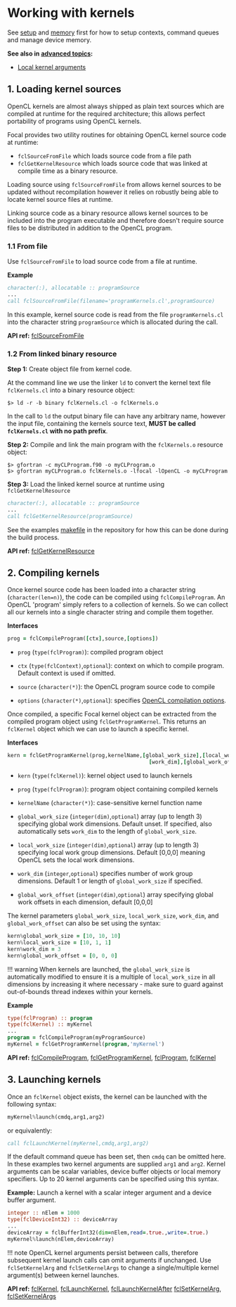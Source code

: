 # Working with kernels

See [setup](../setup) and [memory](../memory) first for how to setup contexts, command queues and manage device memory.

__See also in [advanced topics](../advanced):__

* [Local kernel arguments](../advanced#3-local-kernel-arguments)

## 1. Loading kernel sources

OpenCL kernels are almost always shipped as plain text sources which are compiled at runtime for the required architecture;
this allows perfect portability of programs using OpenCL kernels.

Focal provides two utility routines for obtaining OpenCL kernel source code at runtime:

- `fclSourceFromFile` which loads source code from a file path
- `fclGetKernelResource` which loads source code that was linked at compile time as a binary resource.

Loading source using `fclSourceFromFile` from allows kernel sources to be updated without recompilation however it relies on robustly being able to locate kernel source files at runtime.

Linking source code as a binary resource allows kernel sources to be included into the program executable and therefore doesn't require source files to be distributed in addition to the OpenCL program.

### 1.1 From file

Use `fclSourceFromFile` to load source code from a file at runtime.

__Example__

```fortran
character(:), allocatable :: programSource
...
call fclSourceFromFile(filename='programKernels.cl',programSource)
```

In this example, kernel source code is read from the file `programKernels.cl` into the character string `programSource` which is allocated during the call.

__API ref:__
[fclSourceFromFile](https://lkedward.github.io/focal/interface/fclsourcefromfile.html)

### 1.2 From linked binary resource

__Step 1:__
Create object file from kernel code.

At the command line we use the linker `ld` to convert the kernel text file `fclKernels.cl` into a binary resource object:

```shell
$> ld -r -b binary fclKernels.cl -o fclKernels.o
```

In the call to `ld` the output binary file can have any arbitrary name, however the input file, containing the kernels source text, __MUST be called `fclKernels.cl` with no path prefix__.

__Step 2:__
Compile and link the main program with the `fclKernels.o` resource object:

```shell
$> gfortran -c myCLProgram.f90 -o myCLProgram.o
$> gfortran myCLProgram.o fclKernels.o -lfocal -lOpenCL -o myCLProgram
```

__Step 3:__
Load the linked kernel source at runtime using `fclGetKernelResource`

```fortran
character(:), allocatable :: programSource
...
call fclGetKernelResource(programSource)
```

See the examples [makefile](https://github.com/LKedward/focal/blob/master/examples/makefile) in the repository for how this can be done during the build process.

__API ref:__
[fclGetKernelResource](https://lkedward.github.io/focal/interface/fclgetkernelresource.html)

## 2. Compiling kernels

Once kernel source code has been loaded into a character string (`character(len=n)`), the code can be compiled using `fclCompileProgram`.
An OpenCL 'program' simply refers to a collection of kernels. So we can collect all our kernels into a single character string and compile them together.

__Interfaces__

```fortran
prog = fclCompileProgram([ctx],source,[options])
```
* `prog` (`type(fclProgram)`): compiled program object

* `ctx` (`type(fclContext)`,`optional`): context on which to compile program. Default context is used if omitted.

* `source` (`character(*)`): the OpenCL program source code to compile

* `options` (`character(*)`,`optional`): specifies [OpenCL compilation options](https://www.khronos.org/registry/OpenCL/sdk/1.2/docs/man/xhtml/clBuildProgram.html#notes).


Once compiled, a specific Focal kernel object can be extracted from the compiled program object using `fclGetProgramKernel`.
This returns an `fclKernel` object which we can use to launch a specific kernel.

__Interfaces__

```fortran
kern = fclGetProgramKernel(prog,kernelName,[global_work_size],[local_work_size], &
                                             [work_dim],[global_work_offset])
```

* `kern` (`type(fclKernel)`): kernel object used to launch kernels
 
* `prog` (`type(fclProgram)`): program object containing compiled kernels

* `kernelName` (`character(*)`): case-sensitive kernel function name

* `global_work_size` (`integer(dim)`,`optional`) array (up to length 3) specifying global work dimensions. Default unset.
If specified, also automatically sets `work_dim` to the length of `global_work_size`.

* `local_work_size` (`integer(dim)`,`optional`) array (up to length 3) specifying local work group dimensions.
Default [0,0,0] meaning OpenCL sets the local work dimensions.

* `work_dim` (`integer`,`optional`) specifies number of work group dimensions.
Default 1 or length of `global_work_size` if specified.

* `global_work_offset` (`integer(dim)`,`optional`) array specifying global work offsets in each dimension, default [0,0,0]

The kernel parameters `global_work_size`, `local_work_size`, `work_dim`, and `global_work_offset` can also be set using the
syntax:

```fortran
kern%global_work_size = [10, 10, 10]
kern%local_work_size = [10, 1, 1]
kern%work_dim = 3
kern%global_work_offset = [0, 0, 0]
```

!!! warning
    When kernels are launched, the `global_work_size` is automatically modified to ensure it is a multiple of `local_work_size` in
    all dimensions by increasing it where necessary - make sure to guard against out-of-bounds thread indexes within your kernels.

__Example__


```fortran
type(fclProgram) :: program
type(fclKernel) :: myKernel
...
program = fclCompileProgram(myProgramSource)
myKernel = fclGetProgramKernel(program,'myKernel')
```

__API ref:__
[fclCompileProgram](https://lkedward.github.io/focal/interface/fclcompileprogram.html),
[fclGetProgramKernel](https://lkedward.github.io/focal/interface/fclgetprogramkernel.html),
[fclProgram](https://lkedward.github.io/focal/type/fclprogram.html),
[fclKernel](https://lkedward.github.io/focal/type/fclkernel.html)




## 3. Launching kernels

Once an `fclKernel` object exists, the kernel can be launched with the following syntax:

```fortran
myKernel%launch(cmdq,arg1,arg2)
```

or equivalently:

```fortran
call fclLaunchKernel(myKernel,cmdq,arg1,arg2)
```

If the default command queue has been set, then `cmdq` can be omitted here.
In these examples two kernel arguments are supplied `arg1` and `arg2`.
Kernel arguments can be scalar variables, device buffer objects or local memory specifiers.
Up to 20 kernel arguments can be specified using this syntax.

__Example:__
Launch a kernel with a scalar integer argument and a device buffer argument.

```fortran
integer :: nElem = 1000
type(fclDeviceInt32) :: deviceArray
...
deviceArray = fclBufferInt32(dim=nElem,read=.true.,write=.true.)
myKernel%launch(nElem,deviceArray)
```

!!! note
    OpenCL kernel arguments persist between calls, therefore subsequent kernel launch calls can omit arguments if unchanged.
    Use `fclSetKernelArg` and `fclSetKernelArgs` to change a single/multiple kernel argument(s) between kernel launches.


__API ref:__
[fclKernel](https://lkedward.github.io/focal/type/fclkernel.html),
[fclLaunchKernel](https://lkedward.github.io/focal/interface/fcllaunchkernel.html),
[fclLaunchKernelAfter](https://lkedward.github.io/focal/interface/fcllaunchkernelafter.html)
[fclSetKernelArg](https://lkedward.github.io/focal/interface/fclsetkernelarg.html),
[fclSetKernelArgs](https://lkedward.github.io/focal/interface/fclsetkernelargs.html)


